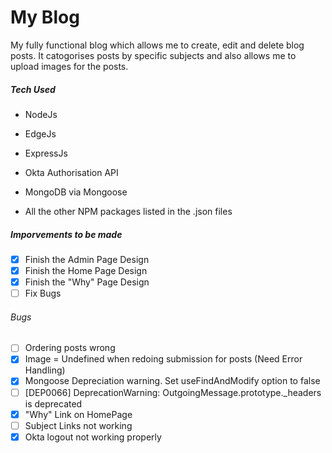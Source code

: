 # My Blog

My fully functional blog which allows me to create, edit and delete blog posts.
It catogorises posts by specific subjects and also allows me to upload images for the posts. 

##### Tech Used

* NodeJs
* EdgeJs
* ExpressJs
* Okta Authorisation API
* MongoDB via Mongoose 

* All the other NPM packages listed in the .json files

##### Imporvements to be made

- [x] Finish the Admin Page Design
- [x] Finish the Home Page Design
- [x] Finish the "Why" Page Design
- [ ] Fix Bugs

###### Bugs

- [ ] Ordering posts wrong 
- [x] Image = Undefined when redoing submission for posts (Need Error Handling)
- [x] Mongoose Depreciation warning. Set useFindAndModify option to false
- [ ] [DEP0066] DeprecationWarning: OutgoingMessage.prototype._headers is deprecated
- [x]  "Why" Link on HomePage
- [ ] Subject Links not working
- [x] Okta logout not working properly
